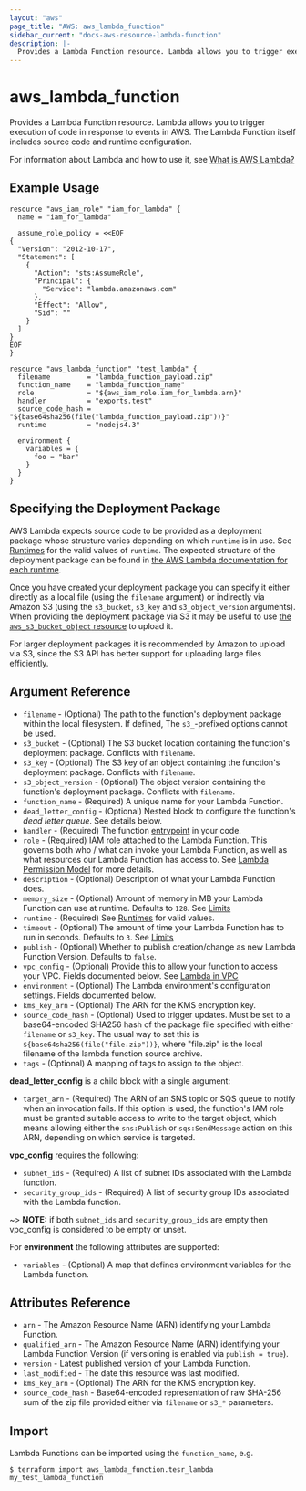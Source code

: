 ```yaml
---
layout: "aws"
page_title: "AWS: aws_lambda_function"
sidebar_current: "docs-aws-resource-lambda-function"
description: |-
  Provides a Lambda Function resource. Lambda allows you to trigger execution of code in response to events in AWS. The Lambda Function itself includes source code and runtime configuration.
---
```


# aws\_lambda\_function

Provides a Lambda Function resource. Lambda allows you to trigger execution of code in response to events in AWS. The Lambda Function itself includes source code and runtime configuration.

For information about Lambda and how to use it, see [What is AWS Lambda?][1]

## Example Usage

```hcl
resource "aws_iam_role" "iam_for_lambda" {
  name = "iam_for_lambda"

  assume_role_policy = <<EOF
{
  "Version": "2012-10-17",
  "Statement": [
    {
      "Action": "sts:AssumeRole",
      "Principal": {
        "Service": "lambda.amazonaws.com"
      },
      "Effect": "Allow",
      "Sid": ""
    }
  ]
}
EOF
}

resource "aws_lambda_function" "test_lambda" {
  filename         = "lambda_function_payload.zip"
  function_name    = "lambda_function_name"
  role             = "${aws_iam_role.iam_for_lambda.arn}"
  handler          = "exports.test"
  source_code_hash = "${base64sha256(file("lambda_function_payload.zip"))}"
  runtime          = "nodejs4.3"

  environment {
    variables = {
      foo = "bar"
    }
  }
}
```

## Specifying the Deployment Package

AWS Lambda expects source code to be provided as a deployment package whose structure varies depending on which `runtime` is in use.
See [Runtimes][6] for the valid values of `runtime`. The expected structure of the deployment package can be found in
[the AWS Lambda documentation for each runtime][8].

Once you have created your deployment package you can specify it either directly as a local file (using the `filename` argument) or
indirectly via Amazon S3 (using the `s3_bucket`, `s3_key` and `s3_object_version` arguments). When providing the deployment
package via S3 it may be useful to use [the `aws_s3_bucket_object` resource](s3_bucket_object.html) to upload it.

For larger deployment packages it is recommended by Amazon to upload via S3, since the S3 API has better support for uploading
large files efficiently.

## Argument Reference

* `filename` - (Optional) The path to the function's deployment package within the local filesystem. If defined, The `s3_`-prefixed options cannot be used.
* `s3_bucket` - (Optional) The S3 bucket location containing the function's deployment package. Conflicts with `filename`.
* `s3_key` - (Optional) The S3 key of an object containing the function's deployment package. Conflicts with `filename`.
* `s3_object_version` - (Optional) The object version containing the function's deployment package. Conflicts with `filename`.
* `function_name` - (Required) A unique name for your Lambda Function.
* `dead_letter_config` - (Optional) Nested block to configure the function's *dead letter queue*. See details below.
* `handler` - (Required) The function [entrypoint][3] in your code.
* `role` - (Required) IAM role attached to the Lambda Function. This governs both who / what can invoke your Lambda Function, as well as what resources our Lambda Function has access to. See [Lambda Permission Model][4] for more details.
* `description` - (Optional) Description of what your Lambda Function does.
* `memory_size` - (Optional) Amount of memory in MB your Lambda Function can use at runtime. Defaults to `128`. See [Limits][5]
* `runtime` - (Required) See [Runtimes][6] for valid values.
* `timeout` - (Optional) The amount of time your Lambda Function has to run in seconds. Defaults to `3`. See [Limits][5]
* `publish` - (Optional) Whether to publish creation/change as new Lambda Function Version. Defaults to `false`.
* `vpc_config` - (Optional) Provide this to allow your function to access your VPC. Fields documented below. See [Lambda in VPC][7]
* `environment` - (Optional) The Lambda environment's configuration settings. Fields documented below.
* `kms_key_arn` - (Optional) The ARN for the KMS encryption key.
* `source_code_hash` - (Optional) Used to trigger updates. Must be set to a base64-encoded SHA256 hash of the package file specified with either `filename` or `s3_key`. The usual way to set this is `${base64sha256(file("file.zip"))}`, where "file.zip" is the local filename of the lambda function source archive.
* `tags` - (Optional) A mapping of tags to assign to the object.

**dead\_letter\_config** is a child block with a single argument:

* `target_arn` - (Required) The ARN of an SNS topic or SQS queue to notify when an invocation fails. If this
  option is used, the function's IAM role must be granted suitable access to write to the target object,
  which means allowing either the `sns:Publish` or `sqs:SendMessage` action on this ARN, depending on
  which service is targeted.

**vpc\_config** requires the following:

* `subnet_ids` - (Required) A list of subnet IDs associated with the Lambda function.
* `security_group_ids` - (Required) A list of security group IDs associated with the Lambda function.

~> **NOTE:** if both `subnet_ids` and `security_group_ids` are empty then vpc_config is considered to be empty or unset.

For **environment** the following attributes are supported:

* `variables` - (Optional) A map that defines environment variables for the Lambda function.

## Attributes Reference

* `arn` - The Amazon Resource Name (ARN) identifying your Lambda Function.
* `qualified_arn` - The Amazon Resource Name (ARN) identifying your Lambda Function Version
  (if versioning is enabled via `publish = true`).
* `version` - Latest published version of your Lambda Function.
* `last_modified` - The date this resource was last modified.
* `kms_key_arn` - (Optional) The ARN for the KMS encryption key.
* `source_code_hash` - Base64-encoded representation of raw SHA-256 sum of the zip file
  provided either via `filename` or `s3_*` parameters.

[1]: https://docs.aws.amazon.com/lambda/latest/dg/welcome.html
[2]: https://docs.aws.amazon.com/lambda/latest/dg/walkthrough-s3-events-adminuser-create-test-function-create-function.html
[3]: https://docs.aws.amazon.com/lambda/latest/dg/walkthrough-custom-events-create-test-function.html
[4]: https://docs.aws.amazon.com/lambda/latest/dg/intro-permission-model.html
[5]: https://docs.aws.amazon.com/lambda/latest/dg/limits.html
[6]: https://docs.aws.amazon.com/lambda/latest/dg/API_CreateFunction.html#SSS-CreateFunction-request-Runtime
[7]: http://docs.aws.amazon.com/lambda/latest/dg/vpc.html
[8]: https://docs.aws.amazon.com/lambda/latest/dg/deployment-package-v2.html

## Import

Lambda Functions can be imported using the `function_name`, e.g.

```
$ terraform import aws_lambda_function.tesr_lambda my_test_lambda_function
```
